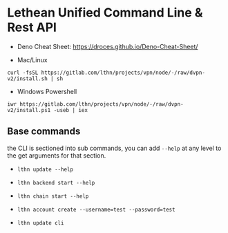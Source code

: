 # Lethean Unified Command Line & Rest API

* Deno Cheat Sheet: https://droces.github.io/Deno-Cheat-Sheet/

* Mac/Linux

```shell
curl -fsSL https://gitlab.com/lthn/projects/vpn/node/-/raw/dvpn-v2/install.sh | sh
```

* Windows Powershell

```shell
iwr https://gitlab.com/lthn/projects/vpn/node/-/raw/dvpn-v2/install.ps1 -useb | iex
```

## Base commands

the CLI is sectioned into sub commands, you can add `--help` at any level to the get arguments for that section.

- `lthn update --help`
- `lthn backend start --help`
- `lthn chain start --help`

- `lthn account create --username=test --password=test`

- `lthn update cli`
